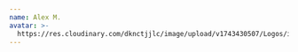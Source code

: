 ```yaml
---
name: Alex M.
avatar: >-
  https://res.cloudinary.com/dknctjjlc/image/upload/v1743430507/Logos/images_kbgyfj.png
---
```


